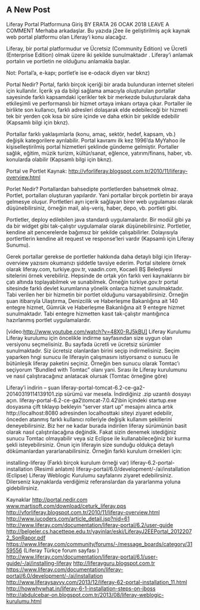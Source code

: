 ## A New Post

Liferay Portal Platformuna Giriş
BY ERATA	26 OCAK 2018  LEAVE A COMMENT
Merhaba arkadaşlar. Bu yazıda j2ee ile geliştirilmiş açık kaynak web portal platformu olan Liferay‘i konu alacağız.

Liferay, bir portal platformudur ve Ücretsiz (Community Edition) ve Ücretli (Enterprise Edition) olmak üzere iki şekilde sunulmaktadır . Liferay’i anlamak portalın ve portletin ne olduğunu anlamakla başlar.

Not: Portal’a, e-kapı; portlet’e ise e-odacık diyen var bknz)

Portal Nedir?
Portal, farklı birçok içeriği bir arada bulunduran internet siteleri için kullanılır. İçerik ya da bilgi sağlama amacıyla oluşturulan portallar sayesinde farklı kapsamdaki içerikler tek bir merkezde buluşturularak daha etkileşimli ve performanslı bir hizmet ortaya imkanı ortaya çıkar. Portaller ile birlikte son kullanıcı, farklı adresleri dolaşarak elde edebileceği bir hizmeti tek bir yerden çok kısa bir süre içinde ve daha etkin bir şekilde edebilir (Kapsamlı bilgi için bknz).

Portallar farklı yaklaşımlarla (konu, amaç, sektör, hedef, kapsam, vb.) değişik kategorilere ayrılabilir. Portal kavramı ilk kez 1996’da MyYahoo ile kişiselleştirilmiş portal hizmetleri şeklinde gündeme gelmiştir. Portaller sağlık, eğitim, müzik turizm, kültür/sanat, eğlence, yatırım/finans, haber, vb. konularda olabilir (Kapsamlı bilgi için bknz).

Portal ve Portlet
Kaynak: http://vforliferay.blogspot.com.tr/2010/11/liferay-overview.html

Porlet Nedir?
Portallardan bahsedipte portletlerden bahsetmek olmaz. Portlet, portalları oluşturan yapılardır. Yani portallar birçok portletin bir araya gelmesye oluşur. Portletleri ayrı içerik sağlayan birer web uygulaması olarak düşünebilirsiniz, örneğin mail, alış-veriş, haber, depo, vb. portleti gibi.

Portletler, deploy edilebilen java standardı uygulamalardır. Bir modül gibi ya da bir widget gibi  tak-çalıştır uygulamalar olarak düşünebilirsiniz. Portletler, kendine ait pencerelerde bağımsız bir şekilde çalışabilirler. Dolayısıyla portlertlerin kendine ait request ve response’leri vardır (Kapsamlı için Liferay Sunumu).

Gerek portallar gerekse de portletler hakkında daha detaylı bilgi için liferay-overview yazısını okumanızı şiddetle tavsiye ederim.
Portal sitelere örnek olarak liferay.com,  turkiye.gov.tr, vaadin.com, Kocaeli BŞ Belediyesi sitelerini örnek verebiliriz. Hepsinde de ortak yön farklı veri kaynaklarını bir çatı altında toplayabilmek ve sunabilmek. Örneğin turkiye.gov.tr  portal sitesinde farklı devlet kurumlarına yönelik onlarca hizmet sunulmaktadır. Tabi verilen her bir hizmetin bir portlet olduğunu varsayabilirsiniz. Örneğin şuan itibarıyla Ulaştırma, Denizcilik ve Haberleşme Bakanlığına ait  140 entegre hizmet, Gümrük ve Haberleşme Bakanlığına ait 9 entegre hizmet sunulmaktadır. Tabi entegre hizmetten kasıt tak-çalıştır mantığınca hazırlanmış portlet uygulamalardır.

[video:http://www.youtube.com/watch?v=48X0-RJ5kBU]
Liferay Kurulumu
Liferay kurulumu için öncelikle indirme sayfasından size uygun olan versiyonu seçmelisiniz. Bu sayfada ücretli ve ücretsiz sürümler sunulmaktadır. Siz ücretsiz olanlardan birini seçip indirmelisiniz. Seçim yaparken hngi sunucu ile liferayin çalışmasını istiyorsanız o sunucu ile bütünleşik liferay paketini seçiniz. Örneğin ben sunucu olarak Tomtac’ı seçiyorum “Bundled with Tomtac” olanı yani.  Sırası ile Liferay kurulumunu ve nasıl çalıştıracağınız anlatacak olursak (Tomtac örneğine göre)

Liferay’i indirin – şuan liferay-portal-tomcat-6.2-ce-ga2-20140319114139101.zip sürümü var mesela.
İndirdiğiniz .zip uzantılı dosyayı açın.
liferay-portal-6.2-ce-ga2\tomcat-7.0.42\bin  içindeki startup.exe dosyasına çift tıklayıp bekleyin
“server start up” mesajını alınca artık http://localhost:8080 adresinden localhosttaki siteyi ziyaret edebilir, önceden atanmış farklı kullanıcı rolleriyle değişik kullanım şekillerini deneyebilirsiniz.
Biz her ne kadar burada indirilen liferay sürümünün basit olarak nasıl çalıştırılacağına değindik. Fakat sizin denemek istediğiniz sunucu Tomtac olmayabilir veya siz Eclipse ile kullanabileceğiniz bir kurma şekli isteyebilirsiniz. Onun için liferayin size sunduğu oldukça detaylı dökümanlardan yararlanabilirsiniz. Örneğin farklı kurulum örnekleri için:

installing-liferay (Farklı birçok kurulum örneği var)
liferay-6.2-portal-installation (Resimli anlatım)
liferay-portal/6.0/development/-/ai/installation (Eclipse)
Liferay Weblogic Kurulumu
sayfalarını ziyaret edebilirsiniz. Dilerseniz kaynaklarda verdiğimiz referanslardan da yararlanma yoluna gidebilirsiniz.

Kaynaklar
http://portal.nedir.com
www.martisoft.com/download/ceturk_liferay.pps‎
http://vforliferay.blogspot.com.tr/2010/11/liferay-overview.html
http://www.iucoders.com/article_detail.jsp?nid=61
http://www.liferay.com/documentation/liferay-portal/6.2/user-guide
http://belgeler.cs.hacettepe.edu.tr/yayinlar/eski/LiferayJ2EEPortal_20122072_SonRapor.pdf
https://www.liferay.com/community/forums/-/message_boards/category/3159556 (Liferay Türkçe forum sayfası )
http://www.liferay.com/documentation/liferay-portal/6.1/user-guide/-/ai/installing-liferay
http://liferayguru.blogspot.com.tr
https://www.liferay.com/documentation/liferay-portal/6.0/development/-/ai/installation
http://www.liferaysavvy.com/2013/12/liferay-62-portal-installation_11.html
http://howwhywhat.in/liferay-6-1-installation-steps-on-jboss
http://abdulcebar-on.blogspot.com.tr/2013/08/liferay-weblogic-kurulumu.html

